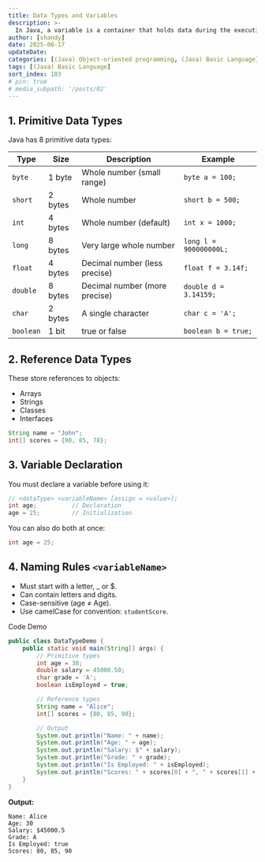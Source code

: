 ```yaml
---
title: Data Types and Variables
description: >-
  In Java, a variable is a container that holds data during the execution of a program. A data type specifies the type of value a variable can hold.
author: [shandy]
date: 2025-06-17
updateDate: 
categories: [(Java) Object-oriented programming, (Java) Basic Language]
tags: [(Java) Basic Language]
sort_index: 103
# pin: true
# media_subpath: '/posts/02'
---
```


## 1. Primitive Data Types
Java has 8 primitive data types:

| Type      | Size    | Description                   | Example                |
| --------- | ------- | ----------------------------- | ---------------------- |
| `byte`    | 1 byte  | Whole number (small range)    | `byte a = 100;`        |
| `short`   | 2 bytes | Whole number                  | `short b = 500;`       |
| `int`     | 4 bytes | Whole number (default)        | `int x = 1000;`        |
| `long`    | 8 bytes | Very large whole number       | `long l = 900000000L;` |
| `float`   | 4 bytes | Decimal number (less precise) | `float f = 3.14f;`     |
| `double`  | 8 bytes | Decimal number (more precise) | `double d = 3.14159;`  |
| `char`    | 2 bytes | A single character            | `char c = 'A';`        |
| `boolean` | 1 bit   | true or false                 | `boolean b = true;`    |


## 2. Reference Data Types
These store references to objects:
- Arrays
- Strings
- Classes
- Interfaces

```java
String name = "John";
int[] scores = {90, 85, 78};
```
## 3. Variable Declaration
You must declare a variable before using it:

```java
// <dataType> <variableName> [assign = <value>];
int age;          // Declaration
age = 25;         // Initialization
```
You can also do both at once:

```java
int age = 25;
```

## 4. Naming Rules `<variableName>`
- Must start with a letter, _ or $.
- Can contain letters and digits.
- Case-sensitive (age ≠ Age).
- Use camelCase for convention: `studentScore`.

Code Demo
```java
public class DataTypeDemo {
    public static void main(String[] args) {
        // Primitive types
        int age = 30;
        double salary = 45000.50;
        char grade = 'A';
        boolean isEmployed = true;

        // Reference types
        String name = "Alice";
        int[] scores = {80, 85, 90};

        // Output
        System.out.println("Name: " + name);
        System.out.println("Age: " + age);
        System.out.println("Salary: $" + salary);
        System.out.println("Grade: " + grade);
        System.out.println("Is Employed: " + isEmployed);
        System.out.println("Scores: " + scores[0] + ", " + scores[1] + ", " + scores[2]);
    }
}
```

**Output:**
```console
Name: Alice
Age: 30
Salary: $45000.5
Grade: A
Is Employed: true
Scores: 80, 85, 90
```

